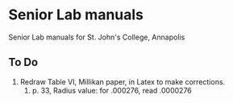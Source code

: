 # Senior Lab manuals
 Senior Lab manuals for St. John's College, Annapolis

 ## To Do
 1. Redraw Table VI, Millikan paper, in Latex to make corrections.
    1. p. 33, Radius value: for .000276, read .0000276
